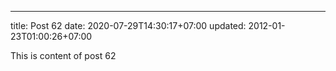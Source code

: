---
title: Post 62
date: 2020-07-29T14:30:17+07:00
updated: 2012-01-23T01:00:26+07:00

This is content of post 62